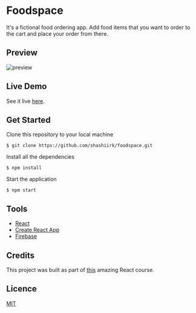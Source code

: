 # Foodspace

It's a fictional food ordering app. Add food items that you want to order to the cart and place your order from there.

## Preview

![preview](https://user-images.githubusercontent.com/48406108/118348935-257cdc00-b56b-11eb-8a09-d0604566278e.jpg)

## Live Demo

See it live [here](https://shashiirk.github.io/foodspace).

## Get Started

Clone this repository to your local machine

```
$ git clone https://github.com/shashiirk/foodspace.git
```

Install all the dependencies

```
$ npm install
```

Start the application

```
$ npm start
```

## Tools

- [React](https://reactjs.org)
- [Create React App](https://create-react-app.dev/)
- [Firebase](https://firebase.google.com)

## Credits

This project was built as part of [this](https://www.udemy.com/course/react-the-complete-guide-incl-redux) amazing React course.

## Licence

[MIT](https://choosealicense.com/licenses/mit)
